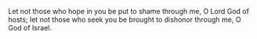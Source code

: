 Let not those who hope in you be put to shame through me, O Lord God of hosts; let not those who seek you be brought to dishonor through me, O God of Israel.
